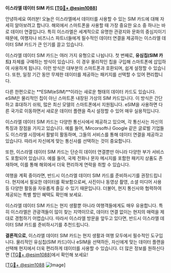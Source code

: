 **이스라엘 데이터 SIM 카드 [[TG💪+ @esim1088](https://t.me/s/esim1088)]**

안녕하세요 여러분! 오늘은 이스라엘에서 데이터를 사용할 수 있는 SIM 카드에 대해 자세히 알아보려고 합니다. 해외에서 스마트폰을 사용할 때 가장 중요한 요소 중 하나는 바로 데이터 연결입니다. 특히 이스라엘은 세계적으로 유명한 관광지와 문화의 중심지이기 때문에, 여행자나 비즈니스 파트너들에게 필수적인 데이터 연결을 제공하는 이스라엘 데이터 SIM 카드가 큰 인기를 끌고 있습니다.

이스라엘 데이터 SIM 카드는 여러 가지 유형으로 나뉩니다. 첫 번째로, **유심칩(SIM 카드)** 자체를 구매하는 방식이 있습니다. 이 경우 물리적인 칩을 구입해 스마트폰에 삽입하여 사용하게 됩니다. 이런 방식은 대부분의 스마트폰과 호환되며, 쉽게 설정할 수 있습니다. 또한, 일정 기간 동안 무제한 데이터를 제공하는 패키지를 선택할 수 있어 편리합니다.

다른 한편으로는 **ESIM(eSIM)**이라는 새로운 형태의 데이터 카드도 있습니다. eSIM은 물리적인 칩이 아닌 스마트폰 내장된 가상의 SIM 카드입니다. 이 방식은 간단하고 휴대하기 쉬워, 많은 최신 모델의 스마트폰에서 지원됩니다. eSIM을 사용하면 다른 국가로 이동하면서 새로운 데이터 플랜을 즉시 설정할 수 있어 매우 실용적입니다.

이스라엘 데이터 SIM 카드는 다양한 통신사에서 제공하고 있으며, 각 통신사는 자신의 특징과 장점을 가지고 있습니다. 예를 들어, Mircorsoft나 Google 같은 글로벌 기업들도 이스라엘 시장에서 활발히 활동하며, 그들의 서비스를 통해 데이터 연결을 제공하고 있습니다. 따라서 자신에게 맞는 통신사를 선택하는 것이 중요합니다.

또한, 이스라엘 데이터 SIM 카드는 단순히 데이터 연결뿐만 아니라 다양한 부가 서비스도 포함되어 있습니다. 예를 들어, 국제 전화나 문자 메시지를 포함한 패키지 상품도 존재하며, 이를 통해 해외에서 더욱 편리하게 연락을 취할 수 있습니다.

여행을 계획 중이라면, 반드시 이스라엘 데이터 SIM 카드를 준비하시기를 권장드립니다. 현지에서 필요한 데이터를 확보함으로써, 사진이나 동영상 촬영, 소셜 미디어 사용 등 다양한 활동을 자유롭게 즐길 수 있기 때문입니다. 더불어, 현지 통신사와 협력하여 제공되는 특별 할인 혜택도 확인해 보세요.

이스라엘 데이터 SIM 카드는 현지 생활뿐 아니라 여행객들에게도 매우 유용합니다. 특히 이스라엘은 관광객들이 많이 찾는 지역이므로, 데이터 연결 없이는 현지의 매력을 제대로 경험하기 어렵습니다. 따라서 이스라엘 방문을 앞두고 있다면, 반드시 이스라엘 데이터 SIM 카드를 준비하시기를 추천드립니다.

**결론적으로**, 이스라엘 데이터 SIM 카드는 현지 생활과 여행 모두에서 필수적인 도구입니다. 물리적인 유심칩(SIM 카드)이나 eSIM을 선택하든, 자신에게 맞는 데이터 플랜을 선택해 현지에서 더욱 편리하게 데이터를 사용할 수 있습니다. 더 많은 정보를 원하신다면 [[TG💪+ @esim1088](https://t.me/s/esim1088)]에서 확인해 보세요!

[[TG💪+ @esim1088](https://t.me/s/esim1088) ![Image](https://i.postimg.cc/Y0z9fWf4/image.png)]